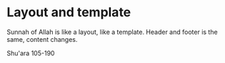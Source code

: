 # Layout and template

Sunnah of Allah is like a layout, like a template.
Header and footer is the same, content changes.

Shu'ara 105-190
